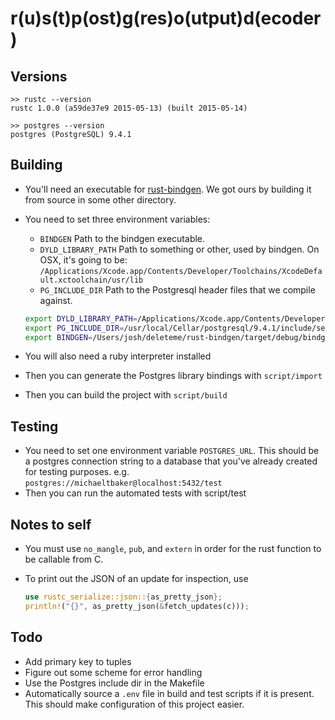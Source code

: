 # r(u)s(t)p(ost)g(res)o(utput)d(ecoder)

Versions
--------

```
>> rustc --version
rustc 1.0.0 (a59de37e9 2015-05-13) (built 2015-05-14)

>> postgres --version
postgres (PostgreSQL) 9.4.1
```

Building
--------

* You'll need an executable for [rust-bindgen](https://crates.io/crates/rust-bindgen).
  We got ours by building it from source in some other directory.
* You need to set three environment variables:
  * `BINDGEN` Path to the bindgen executable.
  * `DYLD_LIBRARY_PATH` Path to something or other, used by bindgen. On OSX, it's going to be: `/Applications/Xcode.app/Contents/Developer/Toolchains/XcodeDefault.xctoolchain/usr/lib`
  * `PG_INCLUDE_DIR` Path to the Postgresql header files that we compile against.

  ```sh
  export DYLD_LIBRARY_PATH=/Applications/Xcode.app/Contents/Developer/Toolchains/XcodeDefault.xctoolchain/usr/lib
  export PG_INCLUDE_DIR=/usr/local/Cellar/postgresql/9.4.1/include/server/
  export BINDGEN=/Users/josh/deleteme/rust-bindgen/target/debug/bindgen
  ```
* You will also need a ruby interpreter installed
* Then you can generate the Postgres library bindings with `script/import`
* Then you can build the project with `script/build`

Testing
-------
* You need to set one environment variable `POSTGRES_URL`. This should be a postgres connection string to a database that you've already created for testing purposes. e.g. `postgres://michaeltbaker@localhost:5432/test`
* Then you can run the automated tests with script/test

Notes to self
-------------

* You must use `no_mangle`, `pub`, and `extern` in order for the rust function to be callable from C.
* To print out the JSON of an update for inspection, use

  ```rust
  use rustc_serialize::json::{as_pretty_json};
  println!("{}", as_pretty_json(&fetch_updates(c)));
  ```

Todo
----

* Add primary key to tuples
* Figure out some scheme for error handling
* Use the Postgres include dir in the Makefile
* Automatically source a `.env` file in build and test scripts if it is present. This should make configuration of this project easier.
